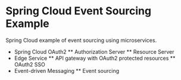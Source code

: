 # Spring Cloud Event Sourcing Example

Spring Cloud example of event sourcing using microservices.

* Spring Cloud OAuth2
** Authorization Server
** Resource Server
* Edge Service
** API gateway with OAuth2 protected resources
** OAuth2 SSO
* Event-driven Messaging
** Event sourcing



